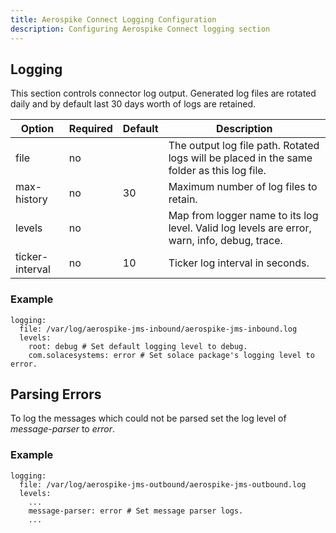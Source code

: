 ```yaml
---
title: Aerospike Connect Logging Configuration
description: Configuring Aerospike Connect logging section
---
```


## Logging

This section controls connector log output. Generated log files are rotated daily and by default last 30 days worth of logs are retained.

Option | Required | Default | Description
---| --- | --- | ---
file | no | | The output log file path. Rotated logs will be placed in the same folder as this log file.
max-history | no | 30 | Maximum number of log files to retain.
levels | no | | Map from logger name to its log level. Valid log levels are error, warn, info, debug, trace.
ticker-interval | no | 10 | Ticker log interval in seconds.

### Example

```
logging:
  file: /var/log/aerospike-jms-inbound/aerospike-jms-inbound.log
  levels:
    root: debug # Set default logging level to debug.
    com.solacesystems: error # Set solace package's logging level to error.
```

## Parsing Errors

To log the messages which could not be parsed set the log level of
_message-parser_ to _error_.

### Example

```
logging:
  file: /var/log/aerospike-jms-outbound/aerospike-jms-outbound.log
  levels:
    ...
    message-parser: error # Set message parser logs.
    ...
```